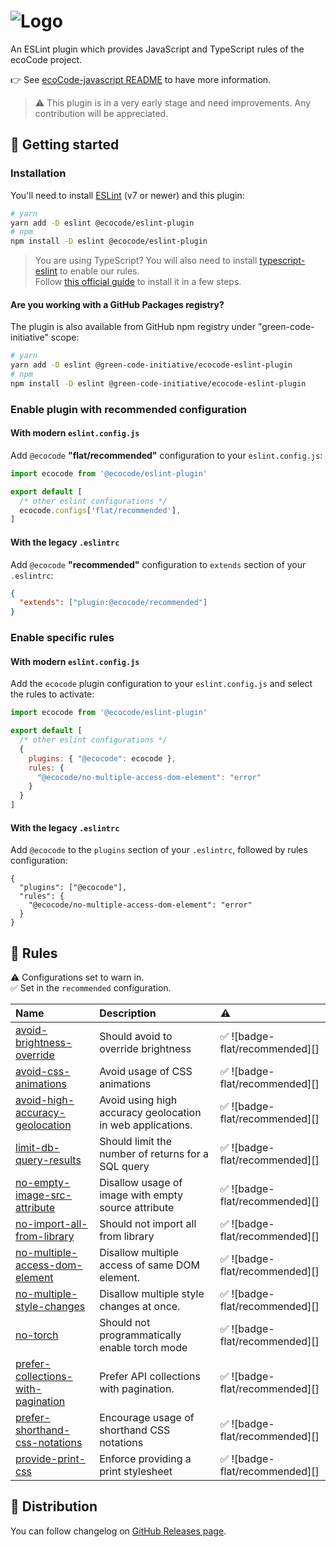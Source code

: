 ![Logo](https://github.com/green-code-initiative/ecoCode/blob/main/docs/resources/logo-large.png?raw=true)
======================================

An ESLint plugin which provides JavaScript and TypeScript rules of the ecoCode project.

👉 See [ecoCode-javascript README](../README.md) to have more information.

> ⚠️ This plugin is in a very early stage and need improvements. Any contribution will be appreciated.

🚀 Getting started
------------------

### Installation

You'll need to install [ESLint](https://eslint.org/) (v7 or newer) and this plugin:

```sh
# yarn
yarn add -D eslint @ecocode/eslint-plugin
# npm
npm install -D eslint @ecocode/eslint-plugin
```

> You are using TypeScript? You will also need to install [typescript-eslint](https://typescript-eslint.io/) to enable
> our rules.\
> Follow [this official guide](https://typescript-eslint.io/getting-started) to install it in a few steps.

#### Are you working with a GitHub Packages registry?

The plugin is also available from GitHub npm registry under "green-code-initiative" scope:

```sh
# yarn
yarn add -D eslint @green-code-initiative/ecocode-eslint-plugin
# npm
npm install -D eslint @green-code-initiative/ecocode-eslint-plugin
```

### Enable plugin with recommended configuration

#### With modern `eslint.config.js`

Add `@ecocode` **"flat/recommended"** configuration to  your `eslint.config.js`:

```js
import ecocode from '@ecocode/eslint-plugin'

export default [
  /* other eslint configurations */
  ecocode.configs['flat/recommended'],
]
```

#### With the legacy `.eslintrc` 

Add `@ecocode` **"recommended"** configuration to `extends` section of your `.eslintrc`:

```json
{
  "extends": ["plugin:@ecocode/recommended"]
}
```

### Enable specific rules

#### With modern `eslint.config.js`

Add the `ecocode` plugin configuration to your `eslint.config.js` and select the rules to activate:

```js
import ecocode from '@ecocode/eslint-plugin'

export default [
  /* other eslint configurations */
  {
    plugins: { "@ecocode": ecocode },
    rules: {
      "@ecocode/no-multiple-access-dom-element": "error"
    }
  }
]
```

#### With the legacy `.eslintrc` 

Add `@ecocode` to the `plugins` section of your `.eslintrc`, followed by rules configuration:

```jsonc
{
  "plugins": ["@ecocode"],
  "rules": {
    "@ecocode/no-multiple-access-dom-element": "error"
  }
}
```

🔨 Rules
--------

<!-- begin auto-generated rules list -->

⚠️ Configurations set to warn in.\
✅ Set in the `recommended` configuration.

| Name                                                                                   | Description                                                | ⚠️                            |
| :------------------------------------------------------------------------------------- | :--------------------------------------------------------- | :---------------------------- |
| [avoid-brightness-override](docs/rules/avoid-brightness-override.md)                   | Should avoid to override brightness                        | ✅ ![badge-flat/recommended][] |
| [avoid-css-animations](docs/rules/avoid-css-animations.md)                             | Avoid usage of CSS animations                              | ✅ ![badge-flat/recommended][] |
| [avoid-high-accuracy-geolocation](docs/rules/avoid-high-accuracy-geolocation.md)       | Avoid using high accuracy geolocation in web applications. | ✅ ![badge-flat/recommended][] |
| [limit-db-query-results](docs/rules/limit-db-query-results.md)                         | Should limit the number of returns for a SQL query         | ✅ ![badge-flat/recommended][] |
| [no-empty-image-src-attribute](docs/rules/no-empty-image-src-attribute.md)             | Disallow usage of image with empty source attribute        | ✅ ![badge-flat/recommended][] |
| [no-import-all-from-library](docs/rules/no-import-all-from-library.md)                 | Should not import all from library                         | ✅ ![badge-flat/recommended][] |
| [no-multiple-access-dom-element](docs/rules/no-multiple-access-dom-element.md)         | Disallow multiple access of same DOM element.              | ✅ ![badge-flat/recommended][] |
| [no-multiple-style-changes](docs/rules/no-multiple-style-changes.md)                   | Disallow multiple style changes at once.                   | ✅ ![badge-flat/recommended][] |
| [no-torch](docs/rules/no-torch.md)                                                     | Should not programmatically enable torch mode              | ✅ ![badge-flat/recommended][] |
| [prefer-collections-with-pagination](docs/rules/prefer-collections-with-pagination.md) | Prefer API collections with pagination.                    | ✅ ![badge-flat/recommended][] |
| [prefer-shorthand-css-notations](docs/rules/prefer-shorthand-css-notations.md)         | Encourage usage of shorthand CSS notations                 | ✅ ![badge-flat/recommended][] |
| [provide-print-css](docs/rules/provide-print-css.md)                                   | Enforce providing a print stylesheet                       | ✅ ![badge-flat/recommended][] |

<!-- end auto-generated rules list -->


🛒 Distribution
---------------

You can follow changelog on [GitHub Releases page](https://github.com/green-code-initiative/ecoCode-linter/releases).
